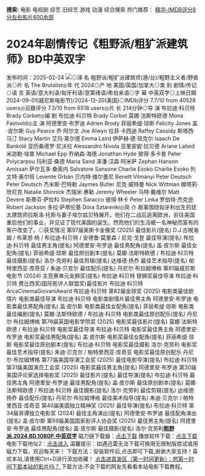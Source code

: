 **搜索:** 电影 电视剧 综艺 旧综艺 游戏 动漫 综合搜索 热门推荐： [精华-IMDB评分8分左右影片600余部](https://www.dytt8.com/html/gndy/jddy/20160320/50510.html)
# 2024年剧情传记《粗野派/粗犷派建筑师》BD中英双字
发布时间：2025-02-24 
![](https://img9.doubanio.com/view/photo/l_ratio_poster/public/p2916648316.jpg)◎译 名 粗野派/粗犷派建筑师(港/台)/粗野主义者/野兽派◎片 名 The Brutalist◎年 代 2024◎产 地 美国/英国/加拿大◎类 别 剧情/传记◎语 言 英语/意大利语/匈牙利语/意第绪语/希伯来语◎字 幕 中英双字◎上映日期 2024-09-01(威尼斯电影节)/2024-12-20(美国)◎IMDb评分 7.7/10 from 40528 users◎豆瓣评分 7.3/10 from 6518 users◎片 长 214分钟◎导 演 布拉迪·科贝特 Brady Corbet◎编 剧 布拉迪·科贝特 Brady Corbet 莫娜·法斯特欧德 Mona Fastvold◎主 演 阿德里安·布罗迪 Adrien Brody 菲丽希缇·琼斯 Felicity Jones 盖·皮尔斯 Guy Pearce 乔·阿尔文 Joe Alwyn 拉菲·卡西迪 Raffey Cassidy 斯塔西·马汀 Stacy Martin 艾玛·莱尔德 Emma Laird 伊萨赫·德·班克尔 Isaach De Bankolé 亚历桑德罗·尼沃拉 Alessandro Nivola 亚里安妮·拉贝德 Ariane Labed 米迦勒·埃普 Michael Epp 乔纳森·海德 Jonathan Hyde 彼得·多卡普 Peter Polycarpou 玛利亚·桑德 Maria Sand 泽潘·汉森·阿米萨 Zephan Hanson Amissah 萨尔瓦多·桑索内 Salvatore Sansone Charlie Esoko Charlie Esoko 列文特·奥尔班 Levente Orbán 贝内特·维尔曼尼 Benett Vilmányi Peter Deutsch Peter Deutsch 杰米斯·巴特勒 Jaymes Butler 尼克·威特曼 Nick Wittman 娜塔莉·欣尼克 Natalie Shinnick 杰瑞米·惠勒 Jeremy Wheeler 马特·戴维尔 Matt Devere 斯蒂芬·萨拉科 Stephen Saracco 彼得·林卡 Peter Linka 罗伯特·杰克逊 Robert Jackson 多拉·萨塔伦基 Dóra Sztarenki◎简 介 故事围绕匈牙利出生的犹太建筑师拉斯洛·托斯与妻子埃尔兹贝特展开。他们在二战后逃离欧洲，前往美国重启他们的事业，并见证了现代美国的诞生。然而他们的生活被一名神秘而富有的客户改变了。◎获奖情况 第97届奥斯卡金像奖 (2025) 最佳影片(提名) D.J.古根海姆 / 布莱恩·杨 / 布拉迪·科贝特 / 安德鲁·莫里森 / 尼克·戈登 最佳导演(提名) 布拉迪·科贝特 最佳男主角(提名) 阿德里安·布罗迪 最佳男配角(提名) 盖·皮尔斯 最佳女配角(提名) 菲丽希缇·琼斯 最佳原创剧本(提名) 莫娜·法斯特欧德 / 布拉迪·科贝特 最佳摄影(提名) 洛尔·克劳利 最佳剪辑(提名) 达维德·扬乔 最佳艺术指导(提名) 帕特里西亚·库奇亚 / 朱迪·贝克尔 最佳配乐(提名) 丹尼尔·布拉姆博格 第81届威尼斯电影节 (2024) 主竞赛单元金狮奖(提名) 布拉迪·科贝特 银狮奖最佳导演 布拉迪·科贝特 费比西奖(国际影评人联盟奖)最佳影片 布拉迪·科贝特 ArcaCinemaGiovaniAward 布拉迪·科贝特 第82届金球奖 (2025) 电影类最佳剧情片 电影类最佳导演 布拉迪·科贝特 电影类剧情片最佳男主角 阿德里安·布罗迪 电影类最佳男配角(提名) 盖·皮尔斯 电影类最佳女配角(提名) 菲丽希缇·琼斯 电影类最佳编剧(提名) 莫娜·法斯特欧德 / 布拉迪·科贝特 电影类最佳原创配乐(提名) 丹尼尔·布拉姆博格 第78届英国电影学院奖 (2025) 电影奖最佳影片(提名) 莫娜·法斯特欧德 / 布拉迪·科贝特 电影奖最佳导演 布拉迪·科贝特 电影奖最佳男主角 阿德里安·布罗迪 电影奖最佳男配角(提名) 盖·皮尔斯 电影奖最佳女配角(提名) 菲丽希缇·琼斯 电影奖最佳原创剧本(提名) 布拉迪·科贝特 电影奖最佳摄影 洛尔·克劳利 电影奖最佳艺术指导(提名) 朱迪·贝克尔 / 帕特里西亚·库奇亚 电影奖最佳原创配乐 丹尼尔·布拉姆博格 第77届美国导演工会奖 (2025) 最佳电影导演(提名) 布拉迪·科贝特 第31届美国演员工会奖 (2025) 电影奖最佳男主角(提名) 阿德里安·布罗迪 第30届美国评论家选择电影奖 (2025) 最佳影片(提名) 最佳导演(提名) 布拉迪·科贝特 最佳男主角 阿德里安·布罗迪 最佳男配角(提名) 盖·皮尔斯 最佳原创剧本(提名) 莫娜·法斯特欧德 / 布拉迪·科贝特 最佳摄影(提名) 洛尔·克劳利 最佳剪辑(提名) 达维德·扬乔 最佳配乐(提名) 丹尼尔·布拉姆博格 最佳美术指导(提名) 朱迪·贝克尔 / 帕特里西亚·库奇亚 第40届美国独立精神奖 (2025) 最佳导演(提名) 布拉迪·科贝特 第34届哥谭独立电影奖 (2024) 最佳主角演出(提名) 阿德里安·布罗迪 最佳配角演出(提名) 盖·皮尔斯 第59届美国国家影评人协会奖 (2025) 最佳男主角(提名) 阿德里安·布罗迪 最佳男配角(提名) 盖·皮尔斯 最佳摄影(提名) 洛尔·克劳利[**粗野派.2024.BD.1080P.中英双字**](magnet:?xt=urn:btih:fe6fa7252df266e23a91062732e2e7d57b9fd68c&dn=%e9%98%b3%e5%85%89%e7%94%b5%e5%bd%b1dygod.org.%e7%b2%97%e9%87%8e%e6%b4%be.2024.BD.1080P.%e4%b8%ad%e8%8b%b1%e5%8f%8c%e5%ad%97.mkv&tr=udp%3a%2f%2ftracker.opentrackr.org%3a1337%2fannounce&tr=udp%3a%2f%2fexodus.desync.com%3a6969%2fannounce) 磁力链下载器：[点击下载](https://dygod.org/js/bt.htm "qBittorrent") 播放软件下载：[点击下载](https://dygod.org/js/player.htm "PotPlayer") 电影下载地址2：[点击进入](https://dygod.org/ "阳光电影") 温馨提示：如遇迅雷无法下载可换用无限制版尝试或用磁力下载，欢迎每天来！  下载方法：安装软件后,点击即可下载,谢谢大家支持！喜欢本站,请使用Ctrl+D进行添加收藏！ [点击进首发区（第一时间更新）：想第一时间下载本站的影片吗？ ](https://www.ygdy8.net/)下载方法:不会下载的网友先看看本站电影下载教程。